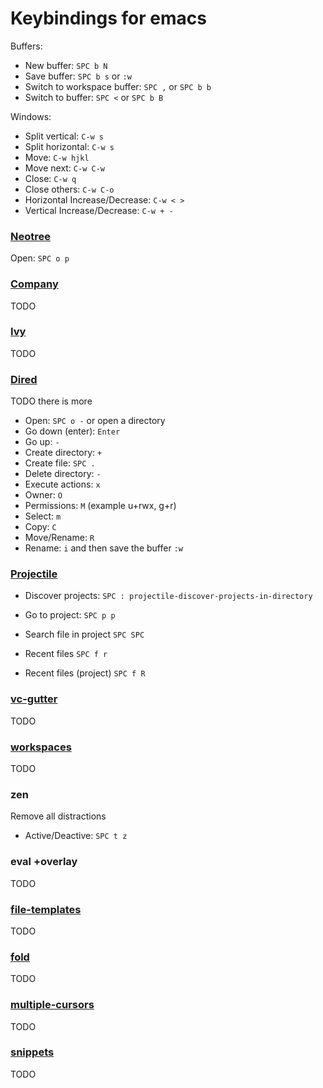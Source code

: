 # Keybindings for emacs

Buffers:

- New buffer: `SPC b N`
- Save buffer: `SPC b s` or `:w`
- Switch to workspace buffer: `SPC ,` or `SPC b b`
- Switch to buffer: `SPC <` or `SPC b B`

Windows:

- Split vertical: `C-w s`
- Split horizontal: `C-w s`
- Move: `C-w hjkl`
- Move next: `C-w C-w`
- Close: `C-w q`
- Close others: `C-w C-o`
- Horizontal Increase/Decrease: `C-w < >`
- Vertical Increase/Decrease: `C-w + -`

### [Neotree]()

Open: `SPC o p`

### [Company]()

TODO

### [Ivy]()

TODO

### [Dired](https://www.gnu.org/software/emacs/refcards/pdf/dired-ref.pdf)

TODO there is more

- Open: `SPC o -` or open a directory
- Go down (enter): `Enter`
- Go up: `-`
- Create directory: `+`
- Create file: `SPC .`
- Delete directory: `-`
- Execute actions: `x`
- Owner: `O`
- Permissions: `M` (example u+rwx, g+r)
- Select: `m`
- Copy: `C`
- Move/Rename: `R`
- Rename: `i` and then save the buffer `:w`

### [Projectile](https://github.com/bbatsov/projectile)

- Discover projects: `SPC : projectile-discover-projects-in-directory`

- Go to project: `SPC p p`

- Search file in project `SPC SPC`

- Recent files `SPC f r`
- Recent files (project) `SPC f R`

### [vc-gutter]()

TODO

### [workspaces]()

TODO

### zen

Remove all distractions

- Active/Deactive: `SPC t z`

### eval +overlay

TODO

### [file-templates]()

TODO

### [fold]()

TODO

### [multiple-cursors]()

TODO

### [snippets]()

TODO
